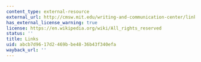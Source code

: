 ```yaml
---
content_type: external-resource
external_url: http://cmsw.mit.edu/writing-and-communication-center/links/
has_external_license_warning: true
license: https://en.wikipedia.org/wiki/All_rights_reserved
status: ''
title: Links
uid: abcb7d96-17d2-469b-be48-36b43f340efa
wayback_url: ''
---
```

